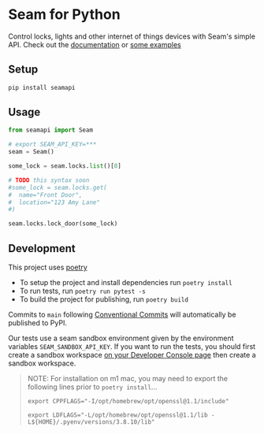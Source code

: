 # Seam for Python

Control locks, lights and other internet of things devices with Seam's simple API. Check out the [documentation](https://docs.getseam.com) or [some examples](examples)

## Setup

```bash
pip install seamapi
```

## Usage

```python
from seamapi import Seam

# export SEAM_API_KEY=***
seam = Seam()

some_lock = seam.locks.list()[0]

# TODO this syntax soon
#some_lock = seam.locks.get(
#  name="Front Door",
#  location="123 Amy Lane"
#)

seam.locks.lock_door(some_lock)
```

## Development

This project uses [poetry](https://github.com/python-poetry/poetry)

- To setup the project and install dependencies run `poetry install`
- To run tests, run `poetry run pytest -s`
- To build the project for publishing, run `poetry build`

Commits to `main` following [Conventional Commits](https://www.conventionalcommits.org/en/v1.0.0/) will automatically be published to PyPI.

Our tests use a seam sandbox environment given by the environment
variables `SEAM_SANDBOX_API_KEY`. If you want to run the tests, you should
first create a sandbox workspace [on your Developer Console page](https://console.getseam.com)
then create a sandbox workspace.

> NOTE: For installation on m1 mac, you may need to export the following lines
> prior to `poetry install`...
>
> `export CPPFLAGS="-I/opt/homebrew/opt/openssl@1.1/include"`
>
> `export LDFLAGS="-L/opt/homebrew/opt/openssl@1.1/lib -L${HOME}/.pyenv/versions/3.8.10/lib"`
